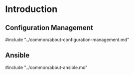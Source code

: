 # Introduction

## Configuration Management

#include "../common/about-configuration-management.md"

## Ansible

#include "../common/about-ansible.md"
